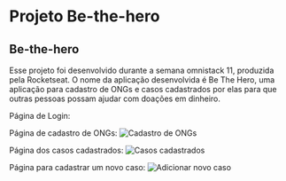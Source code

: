 # Projeto Be-the-hero

## Be-the-hero

Esse projeto foi desenvolvido durante a semana omnistack 11, produzida pela Rocketseat. O nome da aplicação desenvolvida é Be The Hero, uma aplicação para cadastro de ONGs e casos cadastrados por elas para que outras pessoas possam ajudar com doações em dinheiro.


Página de Login:
<img alt="" title="" src="frontend/assets/heroes.png">

Página de cadastro de ONGs:
![Cadastro de ONGs](https://raw.githubusercontent.com/christyanbrayan/be-the-hero/master/imgs/print2.png)

Página dos casos cadastrados:
![Casos cadastrados](https://github.com/christyanbrayan/be-the-hero/blob/master/imgs/print3.png) 

Página para cadastrar um novo caso:
![Adicionar novo caso](https://github.com/christyanbrayan/be-the-hero/blob/master/imgs/print4.png)

